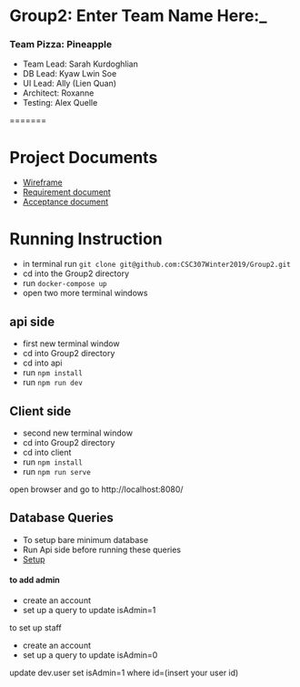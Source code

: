 Group2: Enter Team Name Here:_
==============================
### Team Pizza: Pineapple


* Team Lead: Sarah Kurdoghlian
* DB Lead: Kyaw Lwin Soe
* UI Lead: Ally (Lien Quan)
* Architect: Roxanne
* Testing: Alex Quelle

=======
# Project Documents
* [Wireframe](https://github.com/CSC307Winter2019/Group2/blob/master/Documents/Flow_Chart_and_Wireframe.pdf)
* [Requirement document](https://docs.google.com/document/d/1Jpo7Zb7tmBjNclNY4RTOuzHTpVCeZuOCzqPQIugO4pM/edit?usp=sharing)
* [Acceptance document](https://docs.google.com/spreadsheets/d/1F6GsC59ohIOi7bILhus72_ViUraa0Stw86vjsejLJFM/edit?usp=sharing)

# Running Instruction
- in terminal run `git clone git@github.com:CSC307Winter2019/Group2.git`
- cd into the Group2 directory
- run `docker-compose up`
- open two more terminal windows

## api side
- first new terminal window
- cd into Group2 directory
- cd into api
- run `npm install`
- run `npm run dev`

## Client side
- second new terminal window
- cd into Group2 directory
- cd into client
- run `npm install`
- run `npm run serve`

open browser and go to http://localhost:8080/

## Database Queries
- To setup bare minimum database
- Run Api side before running these queries
- [Setup](api/Database/init.sql)

#### to add admin 
- create an account
- set up a query to update isAdmin=1

to set up staff
- create an account
- set up a query to update isAdmin=0

update dev.user set isAdmin=1 where id=(insert your user id)
